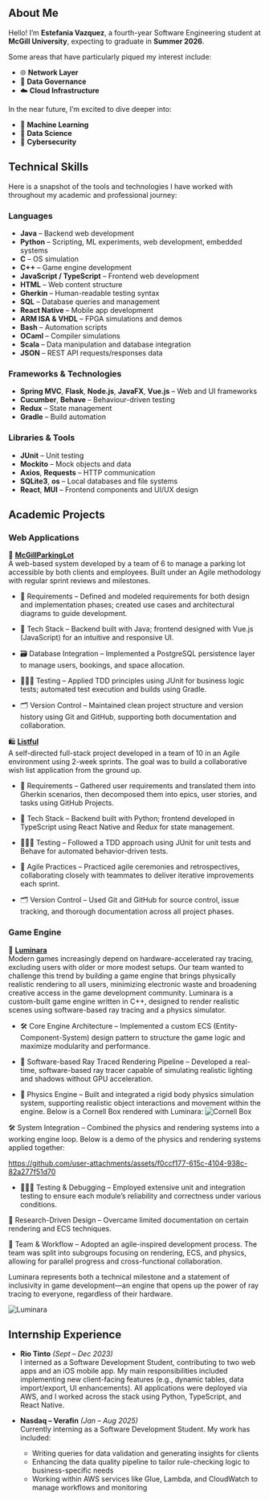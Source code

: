 ## About Me

Hello! I’m **Estefania Vazquez**, a fourth-year Software Engineering student at **McGill University**, expecting to graduate in **Summer 2026**.

Some areas that have particularly piqued my interest include:
- 🌐 **Network Layer**
- 📑 **Data Governance**
- ☁️ **Cloud Infrastructure**

In the near future, I’m excited to dive deeper into:
- 🤖 **Machine Learning**
- 🧮 **Data Science**
- 🔐 **Cybersecurity**
  

## Technical Skills

Here is a snapshot of the tools and technologies I have worked with throughout my academic and professional journey:

### Languages
- **Java** – Backend web development  
- **Python** – Scripting, ML experiments, web development, embedded systems  
- **C** – OS simulation  
- **C++** – Game engine development  
- **JavaScript / TypeScript** – Frontend web development  
- **HTML** – Web content structure  
- **Gherkin** – Human-readable testing syntax  
- **SQL** – Database queries and management  
- **React Native** – Mobile app development  
- **ARM ISA & VHDL** – FPGA simulations and demos  
- **Bash** – Automation scripts  
- **OCaml** – Compiler simulations  
- **Scala** – Data manipulation and database integration  
- **JSON** – REST API requests/responses data

### Frameworks & Technologies
- **Spring MVC**, **Flask**, **Node.js**, **JavaFX**, **Vue.js** – Web and UI frameworks  
- **Cucumber**, **Behave** – Behaviour-driven testing  
- **Redux** – State management  
- **Gradle** – Build automation

### Libraries & Tools
- **JUnit** – Unit testing
- **Mockito** – Mock objects and data
- **Axios**, **Requests** – HTTP communication  
- **SQLite3**, **os** – Local databases and file systems  
- **React**, **MUI** – Frontend components and UI/UX design



## Academic Projects

### Web Applications
 
🚙 **[McGillParkingLot](https://github.com/estefaniavazquez/project-group-04)**  
A web-based system developed by a team of 6 to manage a parking lot accessible by both clients and employees. Built under an Agile methodology with regular sprint reviews and milestones.

- 📐 Requirements – Defined and modeled requirements for both design and implementation phases; created use cases and architectural diagrams to guide development.

- 🧩 Tech Stack – Backend built with Java; frontend designed with Vue.js (JavaScript) for an intuitive and responsive UI.

- 🗃 Database Integration – Implemented a PostgreSQL persistence layer to manage users, bookings, and space allocation.

- 🕵🏽‍♀️ Testing – Applied TDD principles using JUnit for business logic tests; automated test execution and builds using Gradle.

- 🗂️ Version Control – Maintained clean project structure and version history using Git and GitHub, supporting both documentation and collaboration.


🛍️ **[Listful](https://github.com/estefaniavazquez/Listful)**  
A self-directed full-stack project developed in a team of 10 in an Agile environment using 2-week sprints. The goal was to build a collaborative wish list application from the ground up.

- 📐 Requirements – Gathered user requirements and translated them into Gherkin scenarios, then decomposed them into epics, user stories, and tasks using GitHub Projects.

- 🧩 Tech Stack – Backend built with Python; frontend developed in TypeScript using React Native and Redux for state management.

- 🕵🏽‍♀️ Testing – Followed a TDD approach using JUnit for unit tests and Behave for automated behavior-driven tests.

- 📆 Agile Practices – Practiced agile ceremonies and retrospectives, collaborating closely with teammates to deliver iterative improvements each sprint.

- 🗂️ Version Control – Used Git and GitHub for source control, issue tracking, and thorough documentation across all project phases.


### Game Engine
👾 **[Luminara](https://github.com/LuminaraEngine/Engine)**  
Modern games increasingly depend on hardware-accelerated ray tracing, excluding users with older or more modest setups. Our team wanted to challenge this trend by building a game engine that brings physically realistic rendering to all users, minimizing electronic waste and broadening creative access in the game development community. Luminara is a custom-built game engine written in C++, designed to render realistic scenes using software-based ray tracing and a physics simulator. 

- 🛠️ Core Engine Architecture – Implemented a custom ECS (Entity-Component-System) design pattern to structure the game logic and maximize modularity and performance.

- 🌅 Software-based Ray Traced Rendering Pipeline – Developed a real-time, software-based ray tracer capable of simulating realistic lighting and shadows without GPU acceleration.

- 🧲 Physics Engine – Built and integrated a rigid body physics simulation system, supporting realistic object interactions and movement within the engine. Below is a Cornell Box rendered with Luminara: 
![Cornell Box](https://github.com/user-attachments/assets/51ac8edc-b925-455d-9284-ea02b1cc6da7)

🛠️ System Integration – Combined the physics and rendering systems into a working engine loop. Below is a demo of the physics and rendering systems applied together: 

https://github.com/user-attachments/assets/f0ccf177-615c-4104-938c-82a277f51d70

- 🕵🏽‍♀️ Testing & Debugging – Employed extensive unit and integration testing to ensure each module’s reliability and correctness under various conditions.

🧠 Research-Driven Design – Overcame limited documentation on certain rendering and ECS techniques.

🤝 Team & Workflow – Adopted an agile-inspired development process. The team was split into subgroups focusing on rendering, ECS, and physics, allowing for parallel progress and cross-functional collaboration.

Luminara represents both a technical milestone and a statement of inclusivity in game development—an engine that opens up the power of ray tracing to everyone, regardless of their hardware.

![Luminara](https://github.com/user-attachments/assets/420f423a-1147-48c7-a3ce-b160f17b1959)



## Internship Experience

- **Rio Tinto** *(Sept – Dec 2023)*  
  I interned as a Software Development Student, contributing to two web apps and an iOS mobile app. My main responsibilities included implementing new client-facing features (e.g., dynamic tables, data import/export, UI enhancements). All applications were deployed via AWS, and I worked across the stack using Python, TypeScript, and React Native.

- **Nasdaq – Verafin** *(Jan – Aug 2025)*  
  Currently interning as a Software Development Student. My work has included:
  - Writing queries for data validation and generating insights for clients  
  - Enhancing the data quality pipeline to tailor rule-checking logic to business-specific needs  
  - Working within AWS services like Glue, Lambda, and CloudWatch to manage workflows and monitoring

